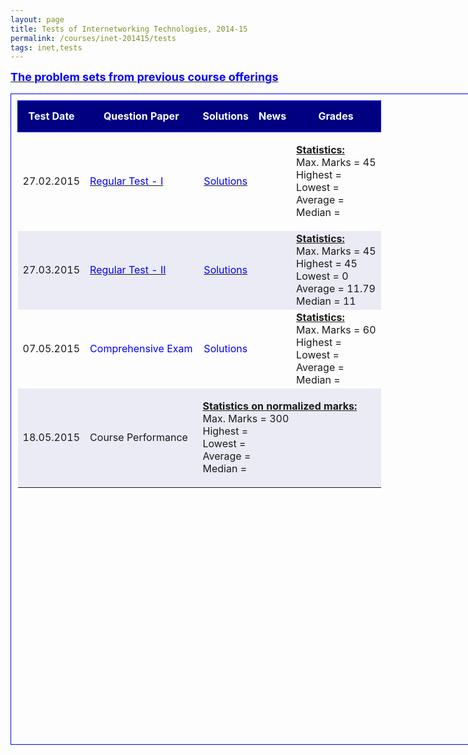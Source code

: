 ```yaml
---
layout: page
title: Tests of Internetworking Technologies, 2014-15
permalink: /courses/inet-201415/tests
tags: inet,tests
---
```


<p><a href="https://www.dropbox.com/s/sxoc3q1r1p2dcnn/problem_sets.rar?dl=1"><span style="color:#0000ff;"><span style="font-size:large;color:#0000ff;"><strong>The problem sets from previous course offerings</strong></span></span></a></p>
<table style="border:1px solid blue;border-collapse:collapse;padding:10px;width:739px;font-size:medium;height:1042px;">
<tbody>
<tr style="height:50px;border:1px solid blue;text-align:center;background-color:navy;">
<td style="color:white;font-size:medium;font-weight:bold;">Test Date</td>
<td style="color:white;font-size:medium;font-weight:bold;">Question Paper</td>
<td style="color:white;font-size:medium;font-weight:bold;">Solutions</td>
<td style="color:white;font-size:medium;font-weight:bold;">News</td>
<td style="color:white;font-size:medium;font-weight:bold;">Grades</td>
</tr>
<tr>
<td style="font-size:medium;">27.02.2015</td>
<td style="font-size:medium;"><a href="https://www.dropbox.com/s/39xo7t2wdu9xyyd/test1.pdf?dl=1"><span style="color:#0000ff;"><span style="color:#0000ff;">Regular Test - I</span></span></a></td>
<td style="font-size:medium;text-align:center;"><a href="https://www.dropbox.com/s/v2r2d2l015n0akc/test1sol.pdf?dl=1"><span style="color:#0000ff;"><span style="color:#0000ff;">Solutions</span></span></a></td>
<td style="font-size:medium;"></td>
<td style="font-size:medium;text-align:center;">
<p style="text-align:left;"><span style="text-decoration:underline;"><strong>Statistics:</strong></span><br />
Max. Marks = 45<br />
Highest =<br />
Lowest =<br />
Average =<br />
Median =</p>
</td>
</tr>
<tr style="background-color:#ebebf5;">
<td style="font-size:medium;">27.03.2015</td>
<td style="font-size:medium;"><a href="https://www.dropbox.com/s/wplupet4pj7grzb/test2.pdf?dl=1"><span style="color:#0000ff;"><span style="color:#0000ff;">Regular Test - II</span></span></a></td>
<td style="font-size:medium;text-align:center;"><a href="https://www.dropbox.com/s/27celyvahy2blwl/test2sol.pdf?dl=1"><span style="color:#0000ff;"><span style="color:#0000ff;">Solutions</span></span></a></td>
<td style="font-size:medium;text-align:center;"></td>
<td style="font-size:medium;text-align:left;"><span style="text-decoration:underline;"><strong>Statistics:</strong></span><br />
Max. Marks = 45<br />
Highest = 45<br />
Lowest = 0<br />
Average = 11.79<br />
Median = 11</td>
</tr>
<tr>
<td style="font-size:medium;">07.05.2015</td>
<td style="font-size:medium;"><span style="color:#0000ff;"><span style="color:#0000ff;">Comprehensive Exam</span></span></td>
<td style="font-size:medium;text-align:center;"><span style="color:#0000ff;"><span style="color:#0000ff;">Solutions</span></span></td>
<td style="font-size:medium;"></td>
<td><span style="text-decoration:underline;font-size:medium;"><strong>Statistics:</strong></span><br />
<span style="font-size:medium;">Max. Marks = 60<br />
Highest =<br />
Lowest =<br />
Average =<br />
Median =</span></td>
</tr>
<tr style="background-color:#ebebf5;">
<td style="font-size:medium;">18.05.2015</td>
<td style="font-size:medium;">Course Performance</td>
<td style="font-size:medium;text-align:center;" colspan="3">
<p style="text-align:left;"><span style="text-decoration:underline;"><strong>Statistics on normalized marks:</strong></span><br />
Max. Marks = 300<br />
Highest =<br />
Lowest =<br />
Average =<br />
Median =</p>
</td>
</tr>
</tbody>
</table>
